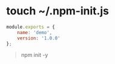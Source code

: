 # touch ~/.npm-init.js

```js
module.exports = {
    name: 'demo',
    version: '1.0.0'
};
```

> npm init -y
